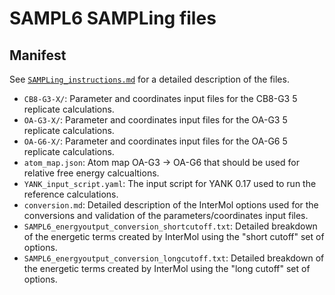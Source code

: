 # SAMPL6 SAMPLing files

## Manifest
See [`SAMPLing_instructions.md`](../SAMPLing_instructions.md#files-description) for a detailed description of the files.
- `CB8-G3-X/`: Parameter and coordinates input files for the CB8-G3 5 replicate calculations.
- `OA-G3-X/`: Parameter and coordinates input files for the OA-G3 5 replicate calculations.
- `OA-G6-X/`: Parameter and coordinates input files for the OA-G6 5 replicate calculations.
- `atom_map.json`: Atom map OA-G3 -> OA-G6 that should be used for relative free energy calcualtions.
- `YANK_input_script.yaml`: The input script for YANK 0.17 used to run the reference calculations.
- `conversion.md`: Detailed description of the InterMol options used for the conversions and validation of the parameters/coordinates input files.
- `SAMPL6_energyoutput_conversion_shortcutoff.txt`: Detailed breakdown of the energetic terms created by InterMol using the "short cutoff" set of options.
- `SAMPL6_energyoutput_conversion_longcutoff.txt`: Detailed breakdown of the energetic terms created by InterMol using the "long cutoff" set of options.

